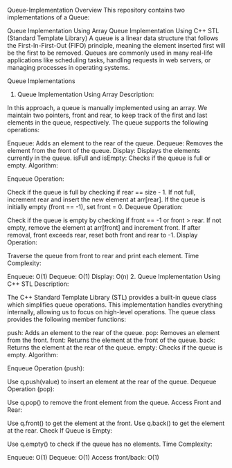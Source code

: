 Queue-Implementation
Overview
This repository contains two implementations of a Queue:

Queue Implementation Using Array
Queue Implementation Using C++ STL (Standard Template Library)
A queue is a linear data structure that follows the First-In-First-Out (FIFO) principle, meaning the element inserted first will be the first to be removed. Queues are commonly used in many real-life applications like scheduling tasks, handling requests in web servers, or managing processes in operating systems.

Queue Implementations
1. Queue Implementation Using Array
Description:

In this approach, a queue is manually implemented using an array. We maintain two pointers, front and rear, to keep track of the first and last elements in the queue, respectively. The queue supports the following operations:

Enqueue: Adds an element to the rear of the queue.
Dequeue: Removes the element from the front of the queue.
Display: Displays the elements currently in the queue.
isFull and isEmpty: Checks if the queue is full or empty.
Algorithm:

Enqueue Operation:

Check if the queue is full by checking if rear == size - 1.
If not full, increment rear and insert the new element at arr[rear].
If the queue is initially empty (front == -1), set front = 0.
Dequeue Operation:

Check if the queue is empty by checking if front == -1 or front > rear.
If not empty, remove the element at arr[front] and increment front.
If after removal, front exceeds rear, reset both front and rear to -1.
Display Operation:

Traverse the queue from front to rear and print each element.
Time Complexity:

Enqueue: O(1)
Dequeue: O(1)
Display: O(n)
2. Queue Implementation Using C++ STL
Description:

The C++ Standard Template Library (STL) provides a built-in queue class which simplifies queue operations. This implementation handles everything internally, allowing us to focus on high-level operations. The queue class provides the following member functions:

push: Adds an element to the rear of the queue.
pop: Removes an element from the front.
front: Returns the element at the front of the queue.
back: Returns the element at the rear of the queue.
empty: Checks if the queue is empty.
Algorithm:

Enqueue Operation (push):

Use q.push(value) to insert an element at the rear of the queue.
Dequeue Operation (pop):

Use q.pop() to remove the front element from the queue.
Access Front and Rear:

Use q.front() to get the element at the front.
Use q.back() to get the element at the rear.
Check If Queue is Empty:

Use q.empty() to check if the queue has no elements.
Time Complexity:

Enqueue: O(1)
Dequeue: O(1)
Access front/back: O(1)
